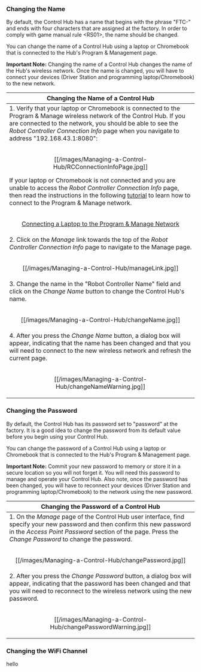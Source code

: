 ### Changing the Name
By default, the Control Hub has a name that begins with the phrase "FTC-" and ends with four characters that are assigned at the factory.  In order to comply with game manual rule \<RS01\>, the name should be changed.

You can change the name of a Control Hub using a laptop or Chromebook that is connected to the Hub's Program & Management page.

**Important Note:** Changing the name of a Control Hub changes the name of the Hub's wireless network.  Once the name is changed, you will have to connect your devices (Driver Station and programming laptop/Chromebook) to the new network.

| Changing the Name of a Control Hub|
| ---- |
| 1. Verify that your laptop or Chromebook is connected to the Program & Manage wireless network of the Control Hub.  If you are connected to the network, you should be able to see the _Robot Controller Connection Info_ page when you navigate to address "192.168.43.1:8080":<br/><br/><p align="center">[[/images/Managing-a-Control-Hub/RCConnectionInfoPage.jpg]]</p>If your laptop or Chromebook is not connected and you are unable to access the _Robot Controller Connection Info_ page, then read the instructions in the following [tutorial](Connecting-a-Laptop-to-the-Program-and-Manage-Network) to learn how to connect to the Program & Manage network.<p align="center"><br/>[Connecting a Laptop to the Program & Manage Network](Connecting-a-Laptop-to-the-Program-&-Manage-Network)|
| 2. Click on the _Manage_ link towards the top of the _Robot Controller Connection Info_ page to navigate to the Manage page.<br/><br/><p align="center">[[/images/Managing-a-Control-Hub/manageLink.jpg]]|
| 3. Change the name in the "Robot Controller Name" field and click on the _Change Name_ button to change the Control Hub's name.<br/><br/><p align="center">[[/images/Managing-a-Control-Hub/changeName.jpg]]|
| 4. After you press the _Change Name_ button, a dialog box will appear, indicating that the name has been changed and that you will need to connect to the new wireless network and refresh the current page.<br/><br/><p align="center">[[/images/Managing-a-Control-Hub/changeNameWarning.jpg]]|

### Changing the Password
By default, the Control Hub has its password set to "password" at the factory.  It is a good idea to change the password from its default value before you begin using your Control Hub.

You can change the password of a Control Hub using a laptop or Chromebook that is connected to the Hub's Program & Management page.

**Important Note:** Commit your new password to memory or store it in a secure location so you will not forget it.  You will need this password to manage and operate your Control Hub.  Also note, once the password has been changed, you will have to reconnect your devices (Driver Station and programming laptop/Chromebook) to the network using the new password.

| Changing the Password of a Control Hub|
| ---- |
| 1. On the _Manage_ page of the Control Hub user interface, find specify your new password and then confirm this new password in the _Access Point Password_ section of the page.  Press the _Change Password_ to change the password.<br/><br/><p align="center">[[/images/Managing-a-Control-Hub/changePassword.jpg]]|
| 2. After you press the _Change Password_ button, a dialog box will appear, indicating that the password has been changed and that you will need to reconnect to the wireless network using the new password.<br/><br/><p align="center">[[/images/Managing-a-Control-Hub/changePasswordWarning.jpg]]|

### Changing the WiFi Channel
hello




